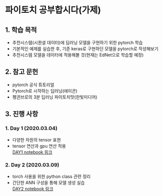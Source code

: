 # 파이토치 공부합시다(가제)
## 1. 학습 목적
- 추천시스템(시퀀셜 데이터)에 딥러닝 모델을 구현하기 위한 pytorch 학습
- 기본적인 예제를 실습한 후, 기존 keras로 구현하던 모델을 pytorch로 작성해보기
- 추천시스템 모델을 데이터에 적용해볼 것(현재는 EdNet으로 학습할 예정)
## 2. 참고 문헌
- pytorch 공식 튜토리얼
- Pytorch로 시작하는 딥러닝(에이콘)  
- 펭귄브로의 3분 딥러닝 파이토치맛(한빛미디어)  
## 3. 진행 사항
### 1. Day 1 (2020.03.04)
- 다양한 차원의 tensor 표현  
- tensor 연산과 gpu 연산 적용  
[DAY1 notebook 링크](https://github.com/gimys/pytorch_basic/blob/master/day1/DAY1.ipynb)  

### 2. Day 2 (2020.03.09)
- torch 사용을 위한 python class 관련 정리  
- 간단한 ANN 구성을 통해 모델 생성 실습  
[DAY2 notebook 링크](https://github.com/gimys/pytorch_basic/blob/master/day2/DAY2.ipynb)  

